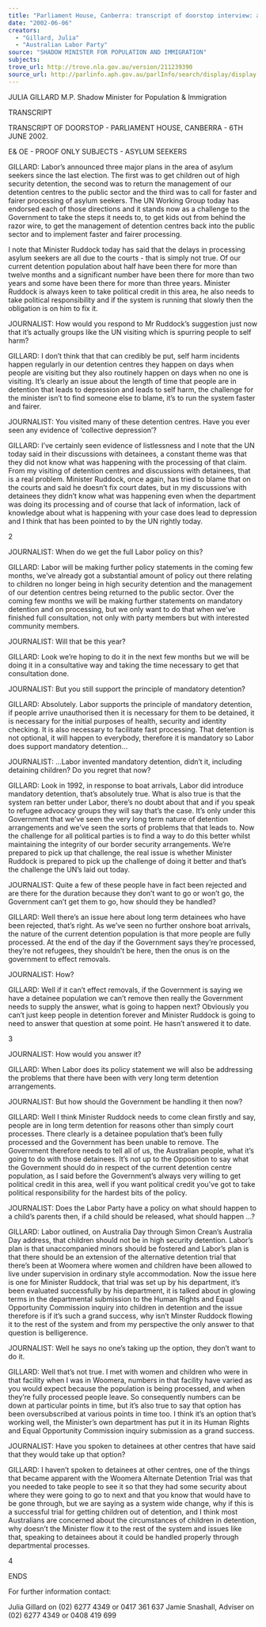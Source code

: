 ```yaml
---
title: "Parliament House, Canberra: transcript of doorstop interview: asylum seekers."
date: "2002-06-06"
creators:
  - "Gillard, Julia"
  - "Australian Labor Party"
source: "SHADOW MINISTER FOR POPULATION AND IMMIGRATION"
subjects:
trove_url: http://trove.nla.gov.au/version/211239390
source_url: http://parlinfo.aph.gov.au/parlInfo/search/display/display.w3p;query=Id%3A%22media/pressrel/H4Q66%22
---
```


 JULIA GILLARD M.P. Shadow Minister for Population & Immigration

 TRANSCRIPT

 TRANSCRIPT OF DOORSTOP - PARLIAMENT HOUSE, CANBERRA - 6TH JUNE 2002.

 E& OE - PROOF ONLY SUBJECTS - ASYLUM SEEKERS

 GILLARD: Labor’s announced three major plans in the area of asylum seekers since the last election. The first was to get children out of high security detention, the second was to return the management of our detention centres to the public sector and the third was to call for faster and fairer processing of asylum seekers. The UN Working Group today has endorsed each of those directions and it stands now as a challenge to the Government to take the steps it needs to, to get kids out from behind the razor wire, to get the management of detention centres back into the public sector and to implement faster and fairer processing.

 I note that Minister Ruddock today has said that the delays in processing asylum seekers are all due to the courts - that is simply not true. Of our current detention population about half have been there for more than twelve months and a significant number have been there for more than two years and some have been there for more than three years. Minister Ruddock is always keen to take political credit in this area, he also needs to take political responsibility and if the system is running that slowly then the obligation is on him to fix it.

 JOURNALIST: How would you respond to Mr Ruddock’s suggestion just now that it’s actually groups like the UN visiting which is spurring people to self harm?

 GILLARD: I don’t think that that can credibly be put, self harm incidents happen regularly in our detention centres they happen on days when people are visiting but they also routinely happen on days when no one is visiting. It’s clearly an issue about the length of time that people are in detention that leads to depression and leads to self harm, the challenge for the minister isn’t to find someone else to blame, it’s to run the system faster and fairer.

 JOURNALIST: You visited many of these detention centres. Have you ever seen any evidence of ‘collective depression’?

 GILLARD: I’ve certainly seen evidence of listlessness and I note that the UN today said in their discussions with detainees, a constant theme was that they did not know what was happening with the processing of that claim. From my visiting of detention centres and discussions with detainees, that is a real problem. Minister Ruddock, once again, has tried to blame that on the courts and said he doesn’t fix court dates, but in my discussions with detainees they didn’t know what was happening even when the department was doing its processing and of course that lack of information, lack of knowledge about what is happening with your case does lead to depression and I think that has been pointed to by the UN rightly today.

 2

 JOURNALIST: When do we get the full Labor policy on this?

 GILLARD: Labor will be making further policy statements in the coming few months, we’ve already got a substantial amount of policy out there relating to children no longer being in high security detention and the management of our detention centres being returned to the public sector. Over the coming few months we will be making further statements on mandatory detention and on processing, but we only want to do that when we’ve finished full consultation, not only with party members but with interested community members.

 JOURNALIST: Will that be this year?

 GILLARD: Look we’re hoping to do it in the next few months but we will be doing it in a consultative way and taking the time necessary to get that consultation done.

 JOURNALIST: But you still support the principle of mandatory detention?

 GILLARD: Absolutely. Labor supports the principle of mandatory detention, if people arrive unauthorised then it is necessary for them to be detained, it is necessary for the initial purposes of health, security and identity checking. It is also necessary to facilitate fast processing. That detention is not optional, it will happen to everybody, therefore it is mandatory so Labor does support mandatory detention…

 JOURNALIST: …Labor invented mandatory detention, didn’t it, including detaining children? Do you regret that now?

 GILLARD: Look in 1992, in response to boat arrivals, Labor did introduce mandatory detention, that’s absolutely true. What is also true is that the system ran better under Labor, there’s no doubt about that and if you speak to refugee advocacy groups they will say that’s the case. It’s only under this Government that we’ve seen the very long term nature of detention arrangements and we’ve seen the sorts of problems that that leads to. Now the challenge for all political parties is to find a way to do this better whilst maintaining the integrity of our border security arrangements. We’re prepared to pick up that challenge, the real issue is whether Minister Ruddock is prepared to pick up the challenge of doing it better and that’s the challenge the UN’s laid out today.

 JOURNALIST: Quite a few of these people have in fact been rejected and are there for the duration because they don’t want to go or won’t go, the Government can’t get them to go, how should they be handled?

 GILLARD: Well there’s an issue here about long term detainees who have been rejected, that’s right. As we’ve seen no further onshore boat arrivals, the nature of the current detention population is that more people are fully processed. At the end of the day if the Government says they’re processed, they’re not refugees, they shouldn’t be here, then the onus is on the government to effect removals.

 JOURNALIST: How?

 GILLARD: Well if it can’t effect removals, if the Government is saying we have a detainee population we can’t remove then really the Government needs to supply the answer, what is going to happen next? Obviously you can’t just keep people in detention forever and Minister Ruddock is going to need to answer that question at some point. He hasn’t answered it to date.

 3

 JOURNALIST: How would you answer it?

 GILLARD: When Labor does its policy statement we will also be addressing the problems that there have been with very long term detention arrangements.

 JOURNALIST: But how should the Government be handling it then now?

 GILLARD: Well I think Minister Ruddock needs to come clean firstly and say, people are in long term detention for reasons other than simply court processes. There clearly is a detainee population that’s been fully processed and the Government has been unable to remove. The Government therefore needs to tell all of us, the Australian people, what it’s going to do with those detainees. It’s not up to the Opposition to say what the Government should do in respect of the current detention centre population, as I said before the Government’s always very willing to get political credit in this area, well if you want political credit you’ve got to take political responsibility for the hardest bits of the policy.

 JOURNALIST: Does the Labor Party have a policy on what should happen to a child’s parents then, if a child should be released, what should happen …?

 GILLARD: Labor outlined, on Australia Day through Simon Crean’s Australia Day address, that children should not be in high security detention. Labor’s plan is that unaccompanied minors should be fostered and Labor’s plan is that there should be an extension of the alternative detention trial that there’s been at Woomera where women and children have been allowed to live under supervision in ordinary style accommodation. Now the issue here is one for Minister Ruddock, that trial was set up by his department, it’s been evaluated successfully by his department, it is talked about in glowing terms in the departmental submission to the Human Rights and Equal Opportunity Commission inquiry into children in detention and the issue therefore is if it’s such a grand success, why isn’t Minster Ruddock flowing it to the rest of the system and from my perspective the only answer to that question is belligerence.

 JOURNALIST: Well he says no one’s taking up the option, they don’t want to do it.

 GILLARD: Well that’s not true. I met with women and children who were in that facility when I was in Woomera, numbers in that facility have varied as you would expect because the population is being processed, and when they’re fully processed people leave. So consequently numbers can be down at particular points in time, but it’s also true to say that option has been oversubscribed at various points in time too.  I think it’s an option that’s working well, the Minister’s own department has put it in its Human Rights and Equal Opportunity Commission inquiry submission as a grand success.

 JOURNALIST: Have you spoken to detainees at other centres that have said that they would take up that option?

 GILLARD: I haven’t spoken to detainees at other centres, one of the things that became apparent with the Woomera Alternate Detention Trial was that you needed to take people to see it so that they had some security about where they were going to go to next and that you know that would have to be gone through, but we are saying as a system wide change, why if this is a successful trial for getting children out of detention, and I think most Australians are concerned about the circumstances of children in detention, why doesn’t the Minister flow it to the rest of the system and issues like that, speaking to detainees about it could be handled properly through departmental processes.

 4

 ENDS

 For further information contact:

 Julia Gillard on (02) 6277 4349 or 0417 361 637 Jamie Snashall, Adviser on (02) 6277 4349 or 0408 419 699


